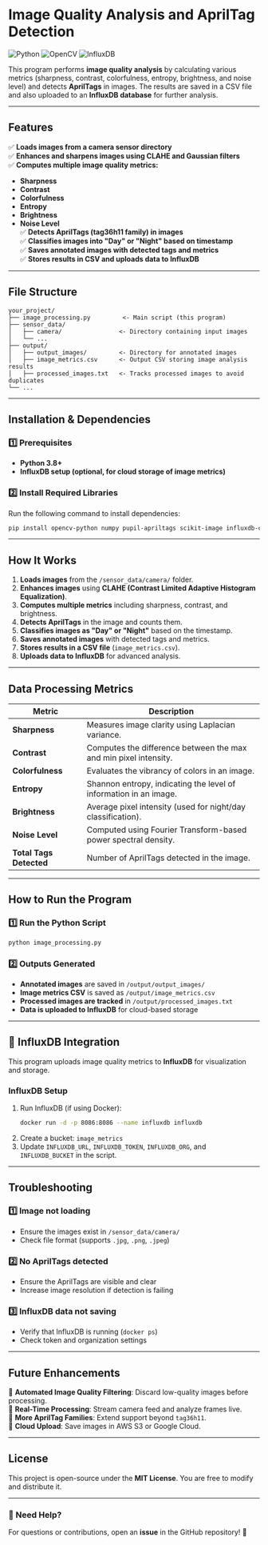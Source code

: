 # **Image Quality Analysis and AprilTag Detection**

![Python](https://img.shields.io/badge/Python-3.8+-yellow) ![OpenCV](https://img.shields.io/badge/OpenCV-Enabled-blue) ![InfluxDB](https://img.shields.io/badge/InfluxDB-Enabled-green)

This program performs **image quality analysis** by calculating various metrics (sharpness, contrast, colorfulness, entropy, brightness, and noise level) and detects **AprilTags** in images. The results are saved in a CSV file and also uploaded to an **InfluxDB database** for further analysis.

---

## **Features**
✅ **Loads images from a camera sensor directory**  
✅ **Enhances and sharpens images using CLAHE and Gaussian filters**  
✅ **Computes multiple image quality metrics:**  
   - **Sharpness**
   - **Contrast**
   - **Colorfulness**
   - **Entropy**
   - **Brightness**
   - **Noise Level**  
✅ **Detects AprilTags (tag36h11 family) in images**  
✅ **Classifies images into "Day" or "Night" based on timestamp**  
✅ **Saves annotated images with detected tags and metrics**  
✅ **Stores results in CSV and uploads data to InfluxDB**  

---

## **File Structure**
```
your_project/
├── image_processing.py         <- Main script (this program)
├── sensor_data/
│   ├── camera/                <- Directory containing input images
│   └── ...
├── output/
│   ├── output_images/         <- Directory for annotated images
│   ├── image_metrics.csv      <- Output CSV storing image analysis results
│   ├── processed_images.txt   <- Tracks processed images to avoid duplicates
└── ...
```

---

## **Installation & Dependencies**
### **1️⃣ Prerequisites**
- **Python 3.8+**
- **InfluxDB setup (optional, for cloud storage of image metrics)**

### **2️⃣ Install Required Libraries**
Run the following command to install dependencies:
```bash
pip install opencv-python numpy pupil-apriltags scikit-image influxdb-client
```

---

## **How It Works**
1. **Loads images** from the `/sensor_data/camera/` folder.
2. **Enhances images** using **CLAHE (Contrast Limited Adaptive Histogram Equalization)**.
3. **Computes multiple metrics** including sharpness, contrast, and brightness.
4. **Detects AprilTags** in the image and counts them.
5. **Classifies images as "Day" or "Night"** based on the timestamp.
6. **Saves annotated images** with detected tags and metrics.
7. **Stores results in a CSV file** (`image_metrics.csv`).
8. **Uploads data to InfluxDB** for advanced analysis.

---

## **Data Processing Metrics**
| **Metric**      | **Description** |
|----------------|----------------|
| **Sharpness**  | Measures image clarity using Laplacian variance. |
| **Contrast**   | Computes the difference between the max and min pixel intensity. |
| **Colorfulness** | Evaluates the vibrancy of colors in an image. |
| **Entropy**    | Shannon entropy, indicating the level of information in an image. |
| **Brightness** | Average pixel intensity (used for night/day classification). |
| **Noise Level** | Computed using Fourier Transform-based power spectral density. |
| **Total Tags Detected** | Number of AprilTags detected in the image. |

---

## **How to Run the Program**
### **1️⃣ Run the Python Script**
```bash
python image_processing.py
```
### **2️⃣ Outputs Generated**
- **Annotated images** are saved in `/output/output_images/`  
- **Image metrics CSV** is saved as `/output/image_metrics.csv`  
- **Processed images are tracked** in `/output/processed_images.txt`  
- **Data is uploaded to InfluxDB** for cloud-based storage

---

## **🔄 InfluxDB Integration**
This program uploads image quality metrics to **InfluxDB** for visualization and storage.

### **InfluxDB Setup**
1. Run InfluxDB (if using Docker):
   ```bash
   docker run -d -p 8086:8086 --name influxdb influxdb
   ```
2. Create a bucket: `image_metrics`
3. Update `INFLUXDB_URL`, `INFLUXDB_TOKEN`, `INFLUXDB_ORG`, and `INFLUXDB_BUCKET` in the script.

---

## **Troubleshooting**
### **1️⃣ Image not loading**
- Ensure the images exist in `/sensor_data/camera/`
- Check file format (supports `.jpg`, `.png`, `.jpeg`)

### **2️⃣ No AprilTags detected**
- Ensure the AprilTags are visible and clear
- Increase image resolution if detection is failing

### **3️⃣ InfluxDB data not saving**
- Verify that InfluxDB is running (`docker ps`)
- Check token and organization settings

---

## **Future Enhancements**
📌 **Automated Image Quality Filtering**: Discard low-quality images before processing.  
📌 **Real-Time Processing**: Stream camera feed and analyze frames live.  
📌 **More AprilTag Families**: Extend support beyond `tag36h11`.  
📌 **Cloud Upload**: Save images in AWS S3 or Google Cloud.  

---

## **License**
This project is open-source under the **MIT License**. You are free to modify and distribute it.

---

### **📧 Need Help?**
For questions or contributions, open an **issue** in the GitHub repository! 🚀
